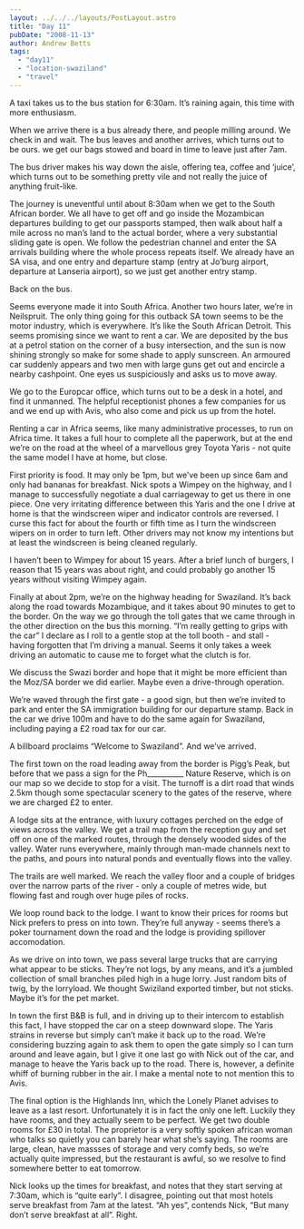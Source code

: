 ```yaml
---
layout: ../../../layouts/PostLayout.astro
title: "Day 11"
pubDate: "2008-11-13"
author: Andrew Betts
tags: 
  - "day11"
  - "location-swaziland"
  - "travel"
---
```


A taxi takes us to the bus station for 6:30am. It’s raining again, this time with more enthusiasm.

When we arrive there is a bus already there, and people milling around. We check in and wait. The bus leaves and another arrives, which turns out to be ours. we get our bags stowed and board in time to leave just after 7am.

The bus driver makes his way down the aisle, offering tea, coffee and ‘juice’, which turns out to be something pretty vile and not really the juice of anything fruit-like.

The journey is uneventful until about 8:30am when we get to the South African border. We all have to get off and go inside the Mozambican departures building to get our passports stamped, then walk about half a mile across no man’s land to the actual border, where a very substantial sliding gate is open. We follow the pedestrian channel and enter the SA arrivals building where the whole process repeats itself. We already have an SA visa, and one entry and departure stamp (entry at Jo’burg airport, departure at Lanseria airport), so we just get another entry stamp.

Back on the bus.

Seems everyone made it into South Africa. Another two hours later, we’re in Neilspruit. The only thing going for this outback SA town seems to be the motor industry, which is everywhere. It’s like the South African Detroit. This seems promising since we want to rent a car. We are deposited by the bus at a petrol station on the corner of a busy intersection, and the sun is now shining strongly so make for some shade to apply sunscreen. An armoured car suddenly appears and two men with large guns get out and encircle a nearby cashpoint. One eyes us suspiciously and asks us to move away.

We go to the Europcar office, which turns out to be a desk in a hotel, and find it unmanned. The helpful receptionist phones a few companies for us and we end up with Avis, who also come and pick us up from the hotel.

Renting a car in Africa seems, like many administrative processes, to run on Africa time. It takes a full hour to complete all the paperwork, but at the end we’re on the road at the wheel of a marvellous grey Toyota Yaris - not quite the same model I have at home, but close.

First priority is food. It may only be 1pm, but we’ve been up since 6am and only had bananas for breakfast. Nick spots a Wimpey on the highway, and I manage to successfully negotiate a dual carriageway to get us there in one piece. One very irritating difference between this Yaris and the one I drive at home is that the windscreen wiper and indicator controls are reversed. I curse this fact for about the fourth or fifth time as I turn the windscreen wipers on in order to turn left. Other drivers may not know my intentions but at least the windscreen is being cleaned regularly.

I haven’t been to Wimpey for about 15 years. After a brief lunch of burgers, I reason that 15 years was about right, and could probably go another 15 years without visiting Wimpey again.

Finally at about 2pm, we’re on the highway heading for Swaziland. It’s back along the road towards Mozambique, and it takes about 90 minutes to get to the border. On the way we go through the toll gates that we came through in the other direction on the bus this morning. “I’m really getting to grips with the car” I declare as I roll to a gentle stop at the toll booth - and stall - having forgotten that I’m driving a manual. Seems it only takes a week driving an automatic to cause me to forget what the clutch is for.

We discuss the Swazi border and hope that it might be more efficient than the Moz/SA border we did earlier. Maybe even a drive-through operation.

We’re waved through the first gate - a good sign, but then we’re invited to park and enter the SA immigration building for our departure stamp. Back in the car we drive 100m and have to do the same again for Swaziland, including paying a £2 road tax for our car.

A billboard proclaims “Welcome to Swaziland”. And we’ve arrived.

The first town on the road leading away from the border is Pigg’s Peak, but before that we pass a sign for the Ph\_\_\_\_\_\_\_\_\_\_ Nature Reserve, which is on our map so we decide to stop for a visit. The turnoff is a dirt road that winds 2.5km though some spectacular scenery to the gates of the reserve, where we are charged £2 to enter.

A lodge sits at the entrance, with luxury cottages perched on the edge of views across the valley. We get a trail map from the reception guy and set off on one of the marked routes, through the densely wooded sides of the valley. Water runs everywhere, mainly through man-made channels next to the paths, and pours into natural ponds and eventually flows into the valley.

The trails are well marked. We reach the valley floor and a couple of bridges over the narrow parts of the river - only a couple of metres wide, but flowing fast and rough over huge piles of rocks.

We loop round back to the lodge. I want to know their prices for rooms but Nick prefers to press on into town. They’re full anyway - seems there’s a poker tournament down the road and the lodge is providing spillover accomodation.

As we drive on into town, we pass several large trucks that are carrying what appear to be sticks. They’re not logs, by any means, and it’s a jumbled collection of small branches piled high in a huge lorry. Just random bits of twig, by the lorryload. We thought Swiziland exported timber, but not sticks. Maybe it’s for the pet market.

In town the first B&B is full, and in driving up to their intercom to establish this fact, I have stopped the car on a steep downward slope. The Yaris strains in reverse but simply can’t make it back up to the road. We’re considering buzzing again to ask them to open the gate simply so I can turn around and leave again, but I give it one last go with Nick out of the car, and manage to heave the Yaris back up to the road. There is, however, a definite whiff of burning rubber in the air. I make a mental note to not mention this to Avis.

The final option is the Highlands Inn, which the Lonely Planet advises to leave as a last resort. Unfortunately it is in fact the only one left. Luckily they have rooms, and they actually seem to be perfect. We get two double rooms for £30 in total. The proprietor is a very softly spoken african woman who talks so quietly you can barely hear what she’s saying. The rooms are large, clean, have massses of storage and very comfy beds, so we’re actually quite impressed, but the restaurant is awful, so we resolve to find somewhere better to eat tomorrow.

Nick looks up the times for breakfast, and notes that they start serving at 7:30am, which is “quite early”. I disagree, pointing out that most hotels serve breakfast from 7am at the latest. “Ah yes”, contends Nick, “But many don’t serve breakfast at all”. Right.
